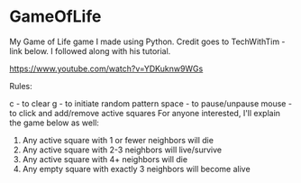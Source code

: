 # GameOfLife

My Game of Life game I made using Python. Credit goes to TechWithTim - link below. I followed along with his tutorial.

https://www.youtube.com/watch?v=YDKuknw9WGs

Rules:

c - to clear
g - to initiate random pattern
space - to pause/unpause
mouse - to click and add/remove active squares
For anyone interested, I'll explain the game below as well:
1. Any active square with 1 or fewer neighbors will die
2. Any active square with 2-3 neighbors will live/survive
3. Any active square with 4+ neighbors will die
4. Any empty square with exactly 3 neighbors will become alive

